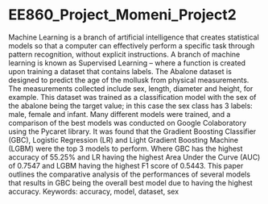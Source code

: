 # EE860_Project_Momeni_Project2

Machine Learning is a branch of artificial intelligence that creates statistical models so that a computer can effectively perform a specific task through pattern recognition, without explicit instructions. A branch of machine learning is known as Supervised Learning – where a function is created upon training a dataset that contains labels. The Abalone dataset is designed to predict the age of the mollusk from physical measurements. The measurements collected include sex, length, diameter and height, for example. This dataset was trained as a classification model with the sex of the abalone being the target value; in this case the sex class has 3 labels: male, female and infant. Many different models were trained, and a comparison of the best models was conducted on Google Colaboratory using the Pycaret library. It was found that the Gradient Boosting Classifier (GBC), Logistic Regression (LR) and Light Gradient Boosting Machine (LGBM) were the top 3 models to perform. Where GBC has the highest accuracy of 55.25% and LR having the highest Area Under the Curve (AUC) of 0.7547 and LGBM having the highest F1 score of 0.5443. This paper outlines the comparative analysis of the performances of several models that results in GBC being the overall best model due to having the highest accuracy. 
Keywords: accuracy, model, dataset, sex
